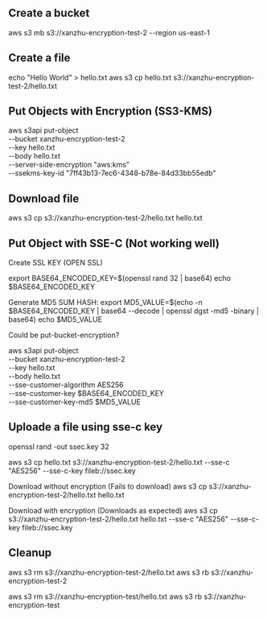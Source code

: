 ## Create a bucket

aws s3 mb s3://xanzhu-encryption-test-2 --region us-east-1

## Create a file

echo "Hello World" > hello.txt
aws s3 cp hello.txt s3://xanzhu-encryption-test-2/hello.txt

## Put Objects with Encryption (SS3-KMS)

aws s3api put-object \
--bucket xanzhu-encryption-test-2 \
--key hello.txt \
--body hello.txt \
--server-side-encryption "aws:kms" \
--ssekms-key-id "7ff43b13-7ec6-4348-b78e-84d33bb55edb"

## Download file
aws s3 cp s3://xanzhu-encryption-test-2/hello.txt hello.txt

## Put Object with SSE-C (Not working well)

Create SSL KEY (OPEN SSL)

export BASE64_ENCODED_KEY=$(openssl rand 32 | base64)
echo $BASE64_ENCODED_KEY

Generate MD5 SUM HASH:
export MD5_VALUE=$(echo -n $BASE64_ENCODED_KEY | base64 --decode | openssl dgst -md5 -binary | base64)
echo $MD5_VALUE


Could be put-bucket-encryption? 

aws s3api put-object \
--bucket xanzhu-encryption-test-2 \
--key hello.txt \
--body hello.txt \
--sse-customer-algorithm AES256 \
--sse-customer-key $BASE64_ENCODED_KEY \
--sse-customer-key-md5 $MD5_VALUE


## Uploade a file using sse-c key
openssl rand -out ssec.key 32

aws s3 cp hello.txt s3://xanzhu-encryption-test-2/hello.txt --sse-c "AES256" --sse-c-key fileb://ssec.key

Download without encryption (Fails to download)
aws s3 cp s3://xanzhu-encryption-test-2/hello.txt hello.txt

Download with encryption (Downloads as expected)
aws s3 cp s3://xanzhu-encryption-test-2/hello.txt hello.txt --sse-c "AES256" --sse-c-key fileb://ssec.key

## Cleanup

aws s3 rm s3://xanzhu-encryption-test-2/hello.txt
aws s3 rb s3://xanzhu-encryption-test-2

aws s3 rm s3://xanzhu-encryption-test/hello.txt
aws s3 rb s3://xanzhu-encryption-test